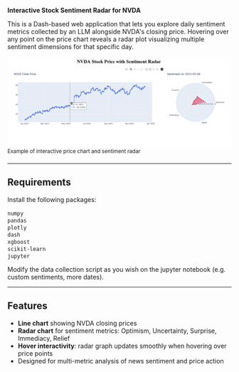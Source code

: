 **Interactive Stock Sentiment Radar for NVDA**

This is a Dash-based web application that lets you explore daily sentiment metrics collected by an LLM alongside NVDA's closing price. Hovering over any point on the price chart reveals a radar plot visualizing multiple sentiment dimensions for that specific day.

![Screenshot](data/nvda_graph.png)  
<sup>Example of interactive price chart and sentiment radar</sup>

---

## Requirements

Install the following packages:

```
numpy
pandas
plotly
dash
xgboost
scikit-learn
jupyter
```

Modify the data collection script as you wish on the jupyter notebook (e.g. custom sentiments, more dates).

---

## Features

-  **Line chart** showing NVDA closing prices
-  **Radar chart** for sentiment metrics: Optimism, Uncertainty, Surprise, Immediacy, Relief
-  **Hover interactivity**: radar graph updates smoothly when hovering over price points
-  Designed for multi-metric analysis of news sentiment and price action
